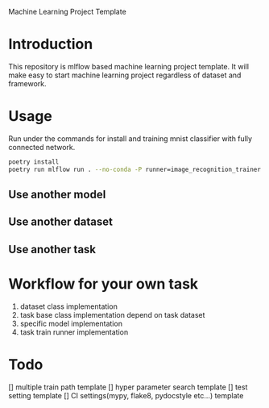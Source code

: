 Machine Learning Project Template

# Introduction
This repository is mlflow based machine learning project template.
It will make easy to start machine learning project regardless of dataset and framework.

# Usage
Run under the commands for install and training mnist classifier with fully connected network.
```sh
poetry install
poetry run mlflow run . --no-conda -P runner=image_recognition_trainer -P model=fcnn -P dataset=mnist
```

## Use another model


## Use another dataset


## Use another task


# Workflow for your own task
1. dataset class implementation
2. task base class implementation depend on task dataset
3. specific model implementation
4. task train runner implementation

# Todo
[] multiple train path template
[] hyper parameter search template
[] test setting template
[] CI settings(mypy, flake8, pydocstyle etc...) template
